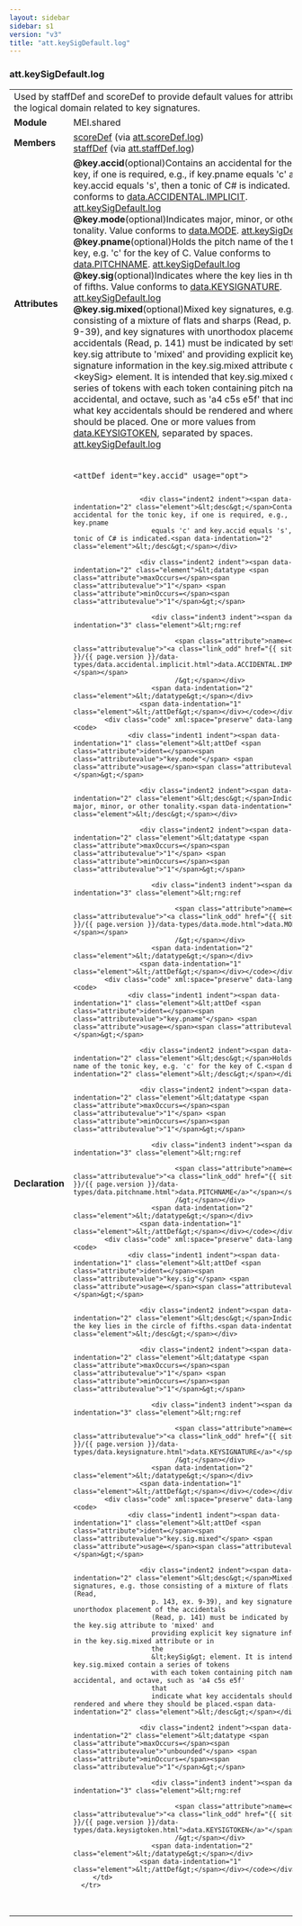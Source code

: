 ```yaml
---
layout: sidebar
sidebar: s1
version: "v3"
title: "att.keySigDefault.log"
---
```

<div class="classSpec att">
   <h3 id="att.keySigDefault.log">att.keySigDefault.log</h3>
   <table class="wovenodd">
      <tr>
         <td colspan="2" class="wovenodd-col2">Used by staffDef and scoreDef to provide default values for attributes in the logical
            domain related to key signatures.
         </td>
      </tr>
      <tr>
         <td class="wovenodd-col1"><strong>Module</strong></td>
         <td class="wovenodd-col2">MEI.shared</td>
      </tr>
      <tr>
         <td class="wovenodd-col1"><strong>Members</strong></td>
         <td class="wovenodd-col2">
            <div class="parent">
               <div><a class="link_odd_elementSpec" href="{{ site.baseurl }}/{{ page.version }}/elements/scoredef.html">scoreDef</a><span> (via <a class="link_odd_classSpec" href="{{ site.baseurl }}/{{ page.version }}/attribute-classes/att.scoredef.log.html">att.scoreDef.log</a>)</span></div>
               <div><a class="link_odd_elementSpec" href="{{ site.baseurl }}/{{ page.version }}/elements/staffdef.html">staffDef</a><span> (via <a class="link_odd_classSpec" href="{{ site.baseurl }}/{{ page.version }}/attribute-classes/att.staffdef.log.html">att.staffDef.log</a>)</span></div>
            </div>
         </td>
      </tr>
      <tr>
         <td class="wovenodd-col1"><strong>Attributes</strong></td>
         <td class="wovenodd-col2">
            <div class="attributeDef"><span class="attribute"><strong>@key.accid</strong></span><span class="attributeUsage">(optional)</span><span class="attributeDesc">Contains an accidental for the tonic key, if one is required, e.g., if key.pname
                  equals 'c' and key.accid equals 's', then a tonic of C# is indicated.</span>
               Value conforms to <a class="link_odd_classSpec" href="{{ site.baseurl }}/{{ page.version }}/data-types/data.accidental.implicit.html">data.ACCIDENTAL.IMPLICIT</a>.
               <span class="attributeClasses"><a class="link_odd" href="{{ site.baseurl }}/{{ page.version }}/attribute-classes/att.keysigdefault.log.html">att.keySigDefault.log</a></span></div>
            <div class="attributeDef"><span class="attribute"><strong>@key.mode</strong></span><span class="attributeUsage">(optional)</span><span class="attributeDesc">Indicates major, minor, or other tonality.</span>
               Value conforms to <a class="link_odd_classSpec" href="{{ site.baseurl }}/{{ page.version }}/data-types/data.mode.html">data.MODE</a>.
               <span class="attributeClasses"><a class="link_odd" href="{{ site.baseurl }}/{{ page.version }}/attribute-classes/att.keysigdefault.log.html">att.keySigDefault.log</a></span></div>
            <div class="attributeDef"><span class="attribute"><strong>@key.pname</strong></span><span class="attributeUsage">(optional)</span><span class="attributeDesc">Holds the pitch name of the tonic key, e.g. 'c' for the key of C.</span>
               Value conforms to <a class="link_odd_classSpec" href="{{ site.baseurl }}/{{ page.version }}/data-types/data.pitchname.html">data.PITCHNAME</a>.
               <span class="attributeClasses"><a class="link_odd" href="{{ site.baseurl }}/{{ page.version }}/attribute-classes/att.keysigdefault.log.html">att.keySigDefault.log</a></span></div>
            <div class="attributeDef"><span class="attribute"><strong>@key.sig</strong></span><span class="attributeUsage">(optional)</span><span class="attributeDesc">Indicates where the key lies in the circle of fifths.</span>
               Value conforms to <a class="link_odd_classSpec" href="{{ site.baseurl }}/{{ page.version }}/data-types/data.keysignature.html">data.KEYSIGNATURE</a>.
               <span class="attributeClasses"><a class="link_odd" href="{{ site.baseurl }}/{{ page.version }}/attribute-classes/att.keysigdefault.log.html">att.keySigDefault.log</a></span></div>
            <div class="attributeDef"><span class="attribute"><strong>@key.sig.mixed</strong></span><span class="attributeUsage">(optional)</span><span class="attributeDesc">Mixed key signatures, e.g. those consisting of a mixture of flats and sharps (Read,
                  p. 143, ex. 9-39), and key signatures with unorthodox placement of the accidentals
                  (Read, p. 141) must be indicated by setting the key.sig attribute to 'mixed' and
                  providing explicit key signature information in the key.sig.mixed attribute or in
                  the
                  &lt;keySig&gt; element. It is intended that key.sig.mixed contain a series of tokens
                  with each token containing pitch name, accidental, and octave, such as 'a4 c5s e5f'
                  that
                  indicate what key accidentals should be rendered and where they should be placed.</span>
               One or more values from <a class="link_odd_classSpec" href="{{ site.baseurl }}/{{ page.version }}/data-types/data.keysigtoken.html">data.KEYSIGTOKEN</a>, separated by spaces.
               <span class="attributeClasses"><a class="link_odd" href="{{ site.baseurl }}/{{ page.version }}/attribute-classes/att.keysigdefault.log.html">att.keySigDefault.log</a></span></div>
         </td>
      </tr>
      <tr>
         <td class="wovenodd-col1"><strong>Declaration</strong></td>
         <td class="wovenodd-col2">
            <div class="code" xml:space="preserve" data-lang="ODD"><code>
                  <div class="indent1 indent"><span data-indentation="1" class="element">&lt;attDef <span class="attribute">ident=</span><span class="attributevalue">"key.accid"</span> <span class="attribute">usage=</span><span class="attributevalue">"opt"</span>&gt;</span>
                     
                     <div class="indent2 indent"><span data-indentation="2" class="element">&lt;desc&gt;</span>Contains an accidental for the tonic key, if one is required, e.g., if key.pname
                        equals 'c' and key.accid equals 's', then a tonic of C# is indicated.<span data-indentation="2" class="element">&lt;/desc&gt;</span></div>
                     
                     <div class="indent2 indent"><span data-indentation="2" class="element">&lt;datatype <span class="attribute">maxOccurs=</span><span class="attributevalue">"1"</span> <span class="attribute">minOccurs=</span><span class="attributevalue">"1"</span>&gt;</span>
                        
                        <div class="indent3 indent"><span data-indentation="3" class="element">&lt;rng:ref
                              
                              <span class="attribute">name=<span class="attributevalue">"<a class="link_odd" href="{{ site.baseurl }}/{{ page.version }}/data-types/data.accidental.implicit.html">data.ACCIDENTAL.IMPLICIT</a>"</span></span>
                              /&gt;</span></div>
                        <span data-indentation="2" class="element">&lt;/datatype&gt;</span></div>
                     <span data-indentation="1" class="element">&lt;/attDef&gt;</span></div></code></div>
            <div class="code" xml:space="preserve" data-lang="ODD"><code>
                  <div class="indent1 indent"><span data-indentation="1" class="element">&lt;attDef <span class="attribute">ident=</span><span class="attributevalue">"key.mode"</span> <span class="attribute">usage=</span><span class="attributevalue">"opt"</span>&gt;</span>
                     
                     <div class="indent2 indent"><span data-indentation="2" class="element">&lt;desc&gt;</span>Indicates major, minor, or other tonality.<span data-indentation="2" class="element">&lt;/desc&gt;</span></div>
                     
                     <div class="indent2 indent"><span data-indentation="2" class="element">&lt;datatype <span class="attribute">maxOccurs=</span><span class="attributevalue">"1"</span> <span class="attribute">minOccurs=</span><span class="attributevalue">"1"</span>&gt;</span>
                        
                        <div class="indent3 indent"><span data-indentation="3" class="element">&lt;rng:ref
                              
                              <span class="attribute">name=<span class="attributevalue">"<a class="link_odd" href="{{ site.baseurl }}/{{ page.version }}/data-types/data.mode.html">data.MODE</a>"</span></span>
                              /&gt;</span></div>
                        <span data-indentation="2" class="element">&lt;/datatype&gt;</span></div>
                     <span data-indentation="1" class="element">&lt;/attDef&gt;</span></div></code></div>
            <div class="code" xml:space="preserve" data-lang="ODD"><code>
                  <div class="indent1 indent"><span data-indentation="1" class="element">&lt;attDef <span class="attribute">ident=</span><span class="attributevalue">"key.pname"</span> <span class="attribute">usage=</span><span class="attributevalue">"opt"</span>&gt;</span>
                     
                     <div class="indent2 indent"><span data-indentation="2" class="element">&lt;desc&gt;</span>Holds the pitch name of the tonic key, e.g. 'c' for the key of C.<span data-indentation="2" class="element">&lt;/desc&gt;</span></div>
                     
                     <div class="indent2 indent"><span data-indentation="2" class="element">&lt;datatype <span class="attribute">maxOccurs=</span><span class="attributevalue">"1"</span> <span class="attribute">minOccurs=</span><span class="attributevalue">"1"</span>&gt;</span>
                        
                        <div class="indent3 indent"><span data-indentation="3" class="element">&lt;rng:ref
                              
                              <span class="attribute">name=<span class="attributevalue">"<a class="link_odd" href="{{ site.baseurl }}/{{ page.version }}/data-types/data.pitchname.html">data.PITCHNAME</a>"</span></span>
                              /&gt;</span></div>
                        <span data-indentation="2" class="element">&lt;/datatype&gt;</span></div>
                     <span data-indentation="1" class="element">&lt;/attDef&gt;</span></div></code></div>
            <div class="code" xml:space="preserve" data-lang="ODD"><code>
                  <div class="indent1 indent"><span data-indentation="1" class="element">&lt;attDef <span class="attribute">ident=</span><span class="attributevalue">"key.sig"</span> <span class="attribute">usage=</span><span class="attributevalue">"opt"</span>&gt;</span>
                     
                     <div class="indent2 indent"><span data-indentation="2" class="element">&lt;desc&gt;</span>Indicates where the key lies in the circle of fifths.<span data-indentation="2" class="element">&lt;/desc&gt;</span></div>
                     
                     <div class="indent2 indent"><span data-indentation="2" class="element">&lt;datatype <span class="attribute">maxOccurs=</span><span class="attributevalue">"1"</span> <span class="attribute">minOccurs=</span><span class="attributevalue">"1"</span>&gt;</span>
                        
                        <div class="indent3 indent"><span data-indentation="3" class="element">&lt;rng:ref
                              
                              <span class="attribute">name=<span class="attributevalue">"<a class="link_odd" href="{{ site.baseurl }}/{{ page.version }}/data-types/data.keysignature.html">data.KEYSIGNATURE</a>"</span></span>
                              /&gt;</span></div>
                        <span data-indentation="2" class="element">&lt;/datatype&gt;</span></div>
                     <span data-indentation="1" class="element">&lt;/attDef&gt;</span></div></code></div>
            <div class="code" xml:space="preserve" data-lang="ODD"><code>
                  <div class="indent1 indent"><span data-indentation="1" class="element">&lt;attDef <span class="attribute">ident=</span><span class="attributevalue">"key.sig.mixed"</span> <span class="attribute">usage=</span><span class="attributevalue">"opt"</span>&gt;</span>
                     
                     <div class="indent2 indent"><span data-indentation="2" class="element">&lt;desc&gt;</span>Mixed key signatures, e.g. those consisting of a mixture of flats and sharps (Read,
                        p. 143, ex. 9-39), and key signatures with unorthodox placement of the accidentals
                        (Read, p. 141) must be indicated by setting the key.sig attribute to 'mixed' and
                        providing explicit key signature information in the key.sig.mixed attribute or in
                        the
                        &lt;keySig&gt; element. It is intended that key.sig.mixed contain a series of tokens
                        with each token containing pitch name, accidental, and octave, such as 'a4 c5s e5f'
                        that
                        indicate what key accidentals should be rendered and where they should be placed.<span data-indentation="2" class="element">&lt;/desc&gt;</span></div>
                     
                     <div class="indent2 indent"><span data-indentation="2" class="element">&lt;datatype <span class="attribute">maxOccurs=</span><span class="attributevalue">"unbounded"</span> <span class="attribute">minOccurs=</span><span class="attributevalue">"1"</span>&gt;</span>
                        
                        <div class="indent3 indent"><span data-indentation="3" class="element">&lt;rng:ref
                              
                              <span class="attribute">name=<span class="attributevalue">"<a class="link_odd" href="{{ site.baseurl }}/{{ page.version }}/data-types/data.keysigtoken.html">data.KEYSIGTOKEN</a>"</span></span>
                              /&gt;</span></div>
                        <span data-indentation="2" class="element">&lt;/datatype&gt;</span></div>
                     <span data-indentation="1" class="element">&lt;/attDef&gt;</span></div></code></div>
         </td>
      </tr>
   </table>
</div>